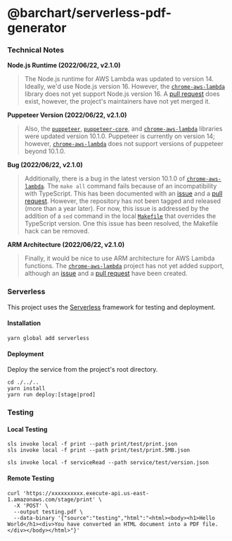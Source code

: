 # @barchart/serverless-pdf-generator

### Technical Notes

**Node.js Runtime (2022/06/22, v2.1.0)**

> The Node.js runtime for AWS Lambda was updated to version 14. Ideally, we'd use Node.js version 16. However, the [`chrome-aws-lambda`](https://github.com/alixaxel/chrome-aws-lambda) library does not yet support Node.js version 16. A [pull request](https://github.com/alixaxel/chrome-aws-lambda/pull/274) does exist, however, the project's maintainers have not yet merged it.

**Puppeteer Version (2022/06/22, v2.1.0)**

> Also, the [`puppeteer`](https://github.com/puppeteer/puppeteer), [`puppeteer-core`](https://github.com/puppeteer/puppeteer), and [`chrome-aws-lambda`](https://github.com/alixaxel/chrome-aws-lambda) libraries were updated version 10.1.0. Puppeteer is currently on version 14; however, [`chrome-aws-lambda`](https://github.com/alixaxel/chrome-aws-lambda) does not support versions of puppeteer beyond 10.1.0.

**Bug (2022/06/22, v2.1.0)**

> Additionally, there is a bug in the latest version 10.1.0 of [`chrome-aws-lambda`](https://github.com/alixaxel/chrome-aws-lambda). The `make all` command fails because of an incompatibility with TypeScript. This has been documented with an [issue](https://github.com/alixaxel/chrome-aws-lambda/issues/236) and a [pull request](https://github.com/alixaxel/chrome-aws-lambda/pull/237). However, the repository has not been tagged and released (more than a year later). For now, this issue is addressed by the addition of a `sed` command in the local [`Makefile`](https://github.com/barchart/aws-lambda-pdf-generator/blob/master/packages/api/Makefile) that overrides the TypeScript version. One this issue has been resolved, the Makefile hack can be removed.

**ARM Architecture (2022/06/22, v2.1.0)**

> Finally, it would be nice to use ARM architecture for AWS Lambda functions. The [`chrome-aws-lambda`](https://github.com/alixaxel/chrome-aws-lambda) project has not yet added support, although an [issue](https://github.com/alixaxel/chrome-aws-lambda/issues/275) and a [pull request](https://github.com/alixaxel/chrome-aws-lambda/pull/274) have been created.

### Serverless

This project uses the [Serverless](https://serverless.com/) framework for testing and deployment.

#### Installation

```shell
yarn global add serverless
```

#### Deployment

Deploy the service from the project's root directory.

```shell
cd ./../..
yarn install
yarn run deploy:[stage|prod]
```

### Testing

#### Local Testing

```shell
sls invoke local -f print --path print/test/print.json
sls invoke local -f print --path print/test/print.5MB.json

sls invoke local -f serviceRead --path service/test/version.json
```

#### Remote Testing

```shell
curl 'https://xxxxxxxxxx.execute-api.us-east-1.amazonaws.com/stage/print' \
  -X 'POST' \
  --output testing.pdf \
  --data-binary '{"source":"testing","html":"<html><body><h1>Hello World</h1><div>You have converted an HTML document into a PDF file.</div></body></html>"}'
```